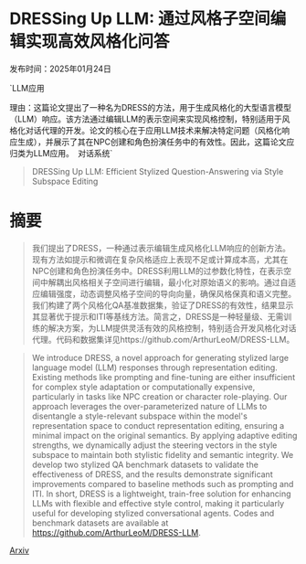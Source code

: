 # DRESSing Up LLM: 通过风格子空间编辑实现高效风格化问答

发布时间：2025年01月24日

`LLM应用

理由：这篇论文提出了一种名为DRESS的方法，用于生成风格化的大型语言模型（LLM）响应。该方法通过编辑LLM的表示空间来实现风格控制，特别适用于风格化对话代理的开发。论文的核心在于应用LLM技术来解决特定问题（风格化响应生成），并展示了其在NPC创建和角色扮演任务中的有效性。因此，这篇论文应归类为LLM应用。` `对话系统`

> DRESSing Up LLM: Efficient Stylized Question-Answering via Style Subspace Editing

# 摘要

> 我们提出了DRESS，一种通过表示编辑生成风格化LLM响应的创新方法。现有方法如提示和微调在复杂风格适应上表现不足或计算成本高，尤其在NPC创建和角色扮演任务中。DRESS利用LLM的过参数化特性，在表示空间中解耦出风格相关子空间进行编辑，最小化对原始语义的影响。通过自适应编辑强度，动态调整风格子空间的导向向量，确保风格保真和语义完整。我们构建了两个风格化QA基准数据集，验证了DRESS的有效性，结果显示其显著优于提示和ITI等基线方法。简言之，DRESS是一种轻量级、无需训练的解决方案，为LLM提供灵活有效的风格控制，特别适合开发风格化对话代理。代码和数据集详见https://github.com/ArthurLeoM/DRESS-LLM。

> We introduce DRESS, a novel approach for generating stylized large language model (LLM) responses through representation editing. Existing methods like prompting and fine-tuning are either insufficient for complex style adaptation or computationally expensive, particularly in tasks like NPC creation or character role-playing. Our approach leverages the over-parameterized nature of LLMs to disentangle a style-relevant subspace within the model's representation space to conduct representation editing, ensuring a minimal impact on the original semantics. By applying adaptive editing strengths, we dynamically adjust the steering vectors in the style subspace to maintain both stylistic fidelity and semantic integrity. We develop two stylized QA benchmark datasets to validate the effectiveness of DRESS, and the results demonstrate significant improvements compared to baseline methods such as prompting and ITI. In short, DRESS is a lightweight, train-free solution for enhancing LLMs with flexible and effective style control, making it particularly useful for developing stylized conversational agents. Codes and benchmark datasets are available at https://github.com/ArthurLeoM/DRESS-LLM.

[Arxiv](https://arxiv.org/abs/2501.14371)